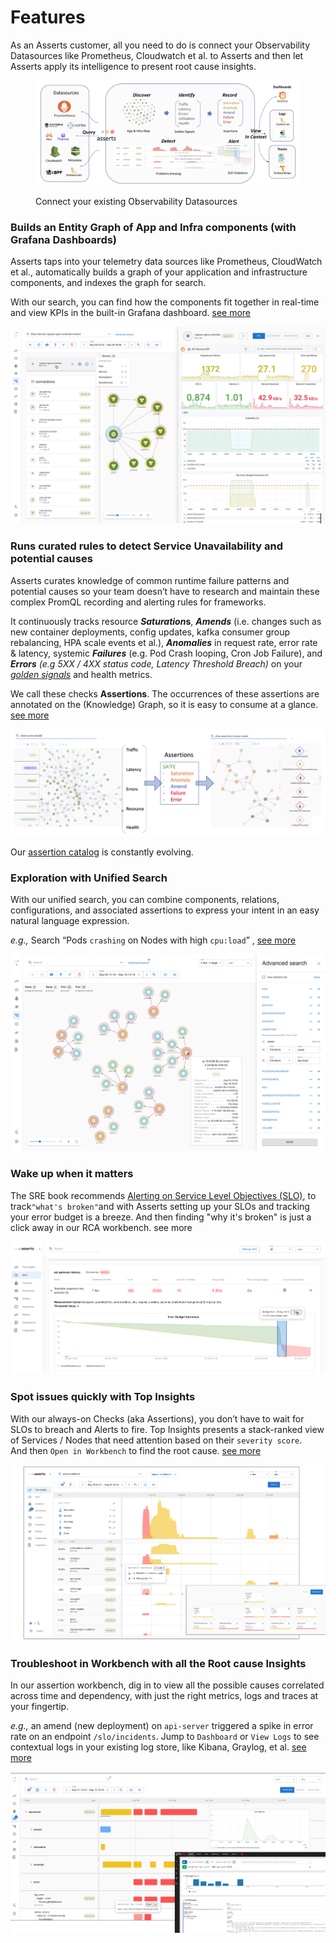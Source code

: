 # Features

As an Asserts customer, all you need to do is connect your Observability Datasources like Prometheus, Cloudwatch et al. to Asserts and then let Asserts apply its intelligence to present root cause insights.&#x20;

<figure><img src=".gitbook/assets/datasources-detect-alert.png" alt=""><figcaption><p>Connect your existing Observability Datasources </p></figcaption></figure>

### **Builds an Entity Graph of App and Infra components (with Grafana Dashboards)**

Asserts taps into your telemetry data sources like Prometheus, CloudWatch et al., automatically builds a graph of your application and infrastructure components, and indexes the graph for search.

With our search, you can find how the components fit together in real-time and view KPIs in the built-in Grafana dashboard. [see more](user-guide/exploring-the-entity-graph.md)

![](<.gitbook/assets/ingress-nginx-kpi-dash.png>)

### Runs curated rules **to detect Service Unavailability and potential causes**

Asserts curates knowledge of common runtime failure patterns and potential causes so your team doesn’t have to research and maintain these complex PromQL recording and alerting rules for frameworks.

It continuously tracks resource _**Saturation**_**s**, _**Amends**_ (i.e. changes such as new container deployments, config updates, kafka consumer group rebalancing, HPA scale events et al.), _**Anomalies**_ in request rate, error rate & latency, systemic _**Failures**_ (e.g. Pod Crash looping, Cron Job Failure), and _**Errors** (e.g 5XX / 4XX status code, Latency Threshold Breach)_ on your [_golden signals_](https://sre.google/sre-book/monitoring-distributed-systems/#xref\_monitoring\_golden-signals) and health metrics.

We call these checks **Assertions**. The occurrences of these assertions are annotated on the (Knowledge) Graph, so it is easy to consume at a glance. [see more](how-asserts-works/understanding-saafe-model.md)

![](.gitbook/assets/assertions-acme-cluster.png)

Our [assertion catalog](assertion-catalog/overview.md) is constantly evolving.

### **Exploration with Unified Search**

With our unified search, you can combine components, relations, configurations, and associated assertions to express your intent in an easy natural language expression.

_e.g.,_ Search “Pods `crashing` on Nodes with high `cpu:load`” , [see more](https://docs.asserts.ai/user-guide/exploring-the-entity-graph#howassertsworks-wip-entityassertionstatus)

![](<.gitbook/assets/pods-crashing-cpu-load.png>)

### **Wake up when it matters**

The SRE book recommends [Alerting on Service Level Objectives (SLO)](https://sre.google/workbook/alerting-on-slos/), to track`"what's broken"`and with Asserts setting up your SLOs and tracking your error budget is a breeze. And then finding "why it's broken" is just a click away in our RCA workbench. see more

![](<.gitbook/assets/slo-api-error-budget-burndown.png>)

### **Spot issues quickly with Top Insights**

With our always-on Checks (aka Assertions), you don’t have to wait for SLOs to breach and Alerts to fire. Top Insights presents a stack-ranked view of Services / Nodes that need attention based on their `severity score`. \
And then `Open in Workbench` to find the root cause. [see more](user-guide/top-insights.md)

![](<.gitbook/assets/asserts-platform-mindmap.png>)

### **Troubleshoot in Workbench with all the Root cause Insights**&#x20;

In our assertion workbench, dig in to view all the possible causes correlated across time and dependency, with just the right metrics, logs and traces at your fingertip.

_e.g.,_ an amend (new deployment) on `api-server` triggered a spike in error rate on an endpoint `/slo/incidents`. Jump to `Dashboard` or `View Logs` to see contextual logs in your existing log store, like Kibana, Graylog, et al. [see more](user-guide/workbench.md)

![](<.gitbook/assets/view-logs-graylog.png>)

###
